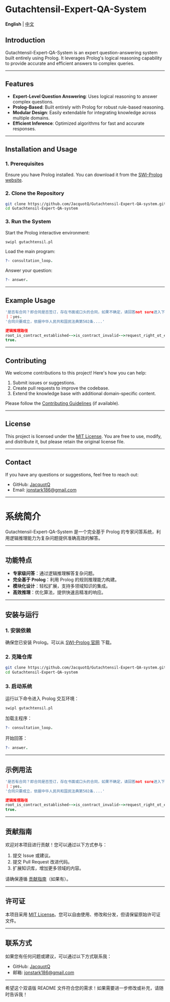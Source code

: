 # Gutachtensil-Expert-QA-System

**English** | [中文](#系统简介)

## Introduction

Gutachtensil-Expert-QA-System is an expert question-answering system built entirely using Prolog. It leverages Prolog's logical reasoning capability to provide accurate and efficient answers to complex queries. 

---

## Features

- **Expert-Level Question Answering**: Uses logical reasoning to answer complex questions.
- **Prolog-Based**: Built entirely with Prolog for robust rule-based reasoning.
- **Modular Design**: Easily extendable for integrating knowledge across multiple domains.
- **Efficient Inference**: Optimized algorithms for fast and accurate responses.

---

## Installation and Usage

### 1. Prerequisites
Ensure you have Prolog installed. You can download it from the [SWI-Prolog website](https://www.swi-prolog.org/).

### 2. Clone the Repository
```bash
git clone https://github.com/JacquotQ/Gutachtensil-Expert-QA-system.git
cd Gutachtensil-Expert-QA-system
```

### 3. Run the System
Start the Prolog interactive environment:
```bash
swipl gutachtensil.pl
```

Load the main program:
```prolog
?- consultation_loop.
```

Answer your question:
```prolog
?- answer.
```

---

## Example Usage

```prolog
'是否有合同？即合同是否签订，存在书面或口头的合同，如果不确定，请回答not sure进入下一个问题'.
｜：yes.
'合同只要成立，依据中华人民共和国民法典第502条....'

逻辑推理路径
root_is_contract_established-->is_contract_invalid-->request_right_ot_existed
true.
```

---

## Contributing

We welcome contributions to this project! Here's how you can help:
1. Submit issues or suggestions.
2. Create pull requests to improve the codebase.
3. Extend the knowledge base with additional domain-specific content.

Please follow the [Contributing Guidelines](CONTRIBUTING.md) (if available).

---

## License

This project is licensed under the [MIT License](LICENSE). You are free to use, modify, and distribute it, but please retain the original license file.

---

## Contact

If you have any questions or suggestions, feel free to reach out:
- GitHub: [JacquotQ](https://github.com/JacquotQ)
- Email: jonstark186@gmail.com

---

# 系统简介

Gutachtensil-Expert-QA-System 是一个完全基于 Prolog 的专家问答系统，利用逻辑推理能力为复杂问题提供准确高效的解答。

---

## 功能特点

- **专家级问答**：通过逻辑推理解答复杂问题。
- **完全基于 Prolog**：利用 Prolog 的规则推理能力构建。
- **模块化设计**：轻松扩展，支持多领域知识的集成。
- **高效推理**：优化算法，提供快速且精准的响应。

---

## 安装与运行

### 1. 安装依赖

确保您已安装 Prolog。可以从 [SWI-Prolog 官网](https://www.swi-prolog.org/) 下载。

### 2. 克隆仓库

```bash
git clone https://github.com/JacquotQ/Gutachtensil-Expert-QA-system.git
cd Gutachtensil-Expert-QA-system
```

### 3. 启动系统

运行以下命令进入 Prolog 交互环境：

```bash
swipl gutachtensil.pl
```

加载主程序：

```prolog
?- consultation_loop.
```

开始回答：

```prolog
?- answer.
```

---

## 示例用法

```prolog
'是否有合同？即合同是否签订，存在书面或口头的合同，如果不确定，请回答not sure进入下一个问题'.
｜：yes.
'合同只要成立，依据中华人民共和国民法典第502条....'

逻辑推理路径
root_is_contract_established-->is_contract_invalid-->request_right_ot_existed
true.
```

---

## 贡献指南

欢迎对本项目进行贡献！您可以通过以下方式参与：
1. 提交 Issue 或建议。
2. 提交 Pull Request 改进代码。
3. 扩展知识库，增加更多领域的内容。

请确保遵循 [贡献指南](CONTRIBUTING.md)（如果有）。

---

## 许可证

本项目采用 [MIT License](LICENSE)。您可以自由使用、修改和分发，但请保留原始许可证文件。

---

## 联系方式

如果您有任何问题或建议，可以通过以下方式联系我：
- GitHub: [JacquotQ](https://github.com/JacquotQ)
- 邮箱: jonstark186@gmail.com

---

希望这个双语版 README 文件符合您的需求！如果需要进一步修改或补充，请随时告诉我！
